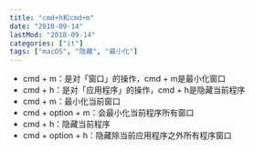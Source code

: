```yaml
---
title: "cmd+h和cmd+m"
date: "2018-09-14"
lastMod: "2018-09-14"
categories: ["it"]
tags: ["macOS", "隐藏", "最小化"]
---
```


- cmd + m：是对「窗口」的操作，cmd + m是最小化窗口
- cmd + h：是对「应用程序」的操作，cmd + h是隐藏当前程序
- cmd + m：最小化当前窗口
- cmd + option + m：会最小化当前程序所有窗口
- cmd + h：隐藏当前程序
- cmd + option + h：隐藏除当前应用程序之外所有程序窗口